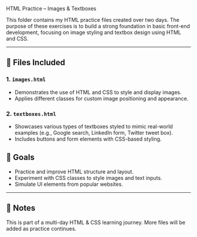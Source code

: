  HTML Practice – Images & Textboxes

This folder contains my HTML practice files created over two days. The purpose of these exercises is to build a strong foundation in basic front-end development, focusing on image styling and textbox design using HTML and CSS.

---

## 📁 Files Included

### 1. `images.html`
- Demonstrates the use of HTML and CSS to style and display images.
- Applies different classes for custom image positioning and appearance.

### 2. `textboxes.html`
- Showcases various types of textboxes styled to mimic real-world examples (e.g., Google search, LinkedIn form, Twitter tweet box).
- Includes buttons and form elements with CSS-based styling.
## 🚀 Goals

- Practice and improve HTML structure and layout.
- Experiment with CSS classes to style images and text inputs.
- Simulate UI elements from popular websites.

---

## 📌 Notes

This is part of a multi-day HTML & CSS learning journey. More files will be added as practice continues.
